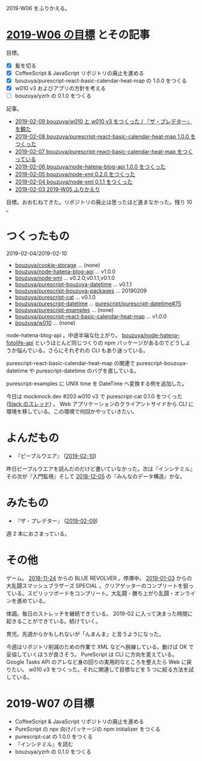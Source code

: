 2019-W06 をふりかえる。

# [2019-W06 の目標][2019-02-03] とその記事

目標。

- [x] 髪を切る
- [x] CoffeeScript & JavaScript リポジトリの廃止を進める
- [x] bouzuya/purescript-react-basic-calendar-heat-map の 1.0.0 をつくる
- [x] w010 v3 およびアプリの方針を考える
- [ ] bouzuya/yzrh の 0.1.0 をつくる

記事。

- [2019-02-09 bouzuya/w010 と w010 v3 をつくった / 『ザ・プレデター』を観た][2019-02-09]
- [2019-02-08 bouzuya/purescript-react-basic-calendar-heat-map 1.0.0 をつくった][2019-02-08]
- [2019-02-07 bouzuya/purescript-react-basic-calendar-heat-map をつくっている][2019-02-07]
- [2019-02-06 bouzuya/node-hatena-blog-api 1.0.0 をつくった][2019-02-06]
- [2019-02-05 bouzuya/node-xml 0.2.0 をつくった][2019-02-05]
- [2019-02-04 bouzuya/node-xml 0.1.1 をつくった][2019-02-04]
- [2019-02-03 2019-W05 ふりかえり][2019-02-03]

目標。おおむねできた。リポジトリの廃止は思ったほど進まなかった。残り 10 。

# つくったもの

2019-02-04/2019-02-10

- [bouzuya/cookie-storage][] ... (none)
- [bouzuya/node-hatena-blog-api][] ... v1.0.0
- [bouzuya/node-xml][] ... v0.2.0,v0.1.1,v0.1.0
- [bouzuya/purescript-bouzuya-datetime][] ... v0.1.1
- [bouzuya/purescript-bouzuya-packages][] ... 20190209
- [bouzuya/purescript-cat][] ... v0.1.0
- [bouzuya/purescript-datetime][] ... [purescript/purescript-datetime#75][]
- [bouzuya/purescript-examples][] ... (none)
- [bouzuya/purescript-react-basic-calendar-heat-map][] ... v1.0.0
- [bouzuya/w010][] ... (none)

node-hatena-blog-api 。中途半端な仕上がり。 [bouzuya/node-hatena-fotolife-api][] というほとんど同じつくりの npm パッケージがあるのでどうしようか悩んでいる。さらにそれぞれの CLI もあり迷っている。

purescript-react-basic-calendar-heat-map の関連で purescript-bouzuya-datetime や purescript-datetime のバグを直している。

purescript-examples に UNIX time を DateTime へ変換する例を追加した。

今日は mockmock.dev #203 w010 v3 で purescript-cat 0.1.0 をつくった ([Slack のスレッド](https://mockmock.slack.com/archives/C043UEYGJ/p1549778155110500)) 。 Web アプリケーションのクライアントサイドから CLI に環境を移している。この環境で何回かやっていきたい。

# よんだもの

- 『ピープルウエア』 ([2019-02-10][])

昨日ピープルウエアを読んだのだけど書いていなかった。次は『インシテミル』その次が『入門監視』そして [2018-12-05][] の『みんなのデータ構造』かな。

# みたもの

- 『ザ・プレデター』 ([2019-02-09][])

週 2 本におさまっている。

# その他

ゲーム。 [2018-11-24][] からの BLUE REVOLVER 。停滞中。 [2019-01-03][] からの大乱闘スマッシュブラザーズ SPECIAL 。クリアゲッターのコンプリートを狙っている。スピリッツボードをコンプリート。大乱闘・勝ち上がり乱闘・オンラインを進めている。

体調。毎日のストレッチを継続できている。 2019-02 に入って決まった時間に起きることができている。続けていく。

育児。先週からかもしれないが「んまんま」と言うようになった。

今週はリポジトリ削減のための作業で XML などへ脱線している。動けば OK で妥協していくほうが良さそう。 PureScript は CLI に方向を変えている。 Google Tasks API のアレなど身の回りの実用的なところを整えたら Web に戻りたい。 w010 v3 をつくった。それに関連して目標などを 5 つに絞る方法を試している。

# 2019-W07 の目標

- CoffeeScript & JavaScript リポジトリの廃止を進める
- PureScript の npx 向けパッケージの npm initializer をつくる
- purescript-cat の 1.0.0 をつくる
- 『インシテミル』を読む
- bouzuya/yzrh の 0.1.0 をつくる

[2018-11-24]: https://blog.bouzuya.net/2018/11/24/
[2018-12-05]: https://blog.bouzuya.net/2018/12/05/
[2019-01-03]: https://blog.bouzuya.net/2019/01/03/
[2019-02-03]: https://blog.bouzuya.net/2019/02/03/
[2019-02-04]: https://blog.bouzuya.net/2019/02/04/
[2019-02-05]: https://blog.bouzuya.net/2019/02/05/
[2019-02-06]: https://blog.bouzuya.net/2019/02/06/
[2019-02-07]: https://blog.bouzuya.net/2019/02/07/
[2019-02-08]: https://blog.bouzuya.net/2019/02/08/
[2019-02-09]: https://blog.bouzuya.net/2019/02/09/
[2019-02-10]: https://blog.bouzuya.net/2019/02/10/
[bouzuya/cookie-storage]: https://github.com/bouzuya/cookie-storage
[bouzuya/node-hatena-blog-api]: https://github.com/bouzuya/node-hatena-blog-api
[bouzuya/node-hatena-fotolife-api]: https://github.com/bouzuya/node-hatena-fotolife-api
[bouzuya/node-xml]: https://github.com/bouzuya/node-xml
[bouzuya/purescript-bouzuya-datetime]: https://github.com/bouzuya/purescript-bouzuya-datetime
[bouzuya/purescript-bouzuya-packages]: https://github.com/bouzuya/purescript-bouzuya-packages
[bouzuya/purescript-cat]: https://github.com/bouzuya/purescript-cat
[bouzuya/purescript-datetime]: https://github.com/bouzuya/purescript-datetime
[bouzuya/purescript-examples]: https://github.com/bouzuya/purescript-examples
[bouzuya/purescript-react-basic-calendar-heat-map]: https://github.com/bouzuya/purescript-react-basic-calendar-heat-map
[bouzuya/w010]: https://github.com/bouzuya/w010
[purescript/purescript-datetime#75]: https://github.com/purescript/purescript-datetime/issues/75
